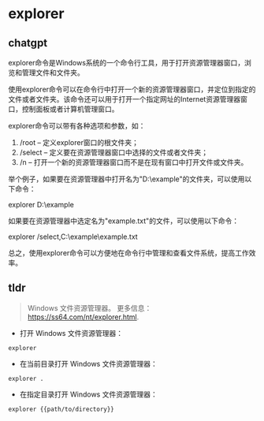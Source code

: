 # explorer 
## chatgpt 
explorer命令是Windows系统的一个命令行工具，用于打开资源管理器窗口，浏览和管理文件和文件夹。

使用explorer命令可以在命令行中打开一个新的资源管理器窗口，并定位到指定的文件或者文件夹。该命令还可以用于打开一个指定网址的Internet资源管理器窗口，控制面板或者计算机管理窗口。

explorer命令可以带有各种选项和参数，如：

1. /root – 定义explorer窗口的根文件夹；
2. /select – 定义要在资源管理器窗口中选择的文件或者文件夹；
3. /n – 打开一个新的资源管理器窗口而不是在现有窗口中打开文件或文件夹。

举个例子，如果要在资源管理器中打开名为"D:\example"的文件夹，可以使用以下命令：

explorer D:\example

如果要在资源管理器中选定名为"example.txt"的文件，可以使用以下命令：

explorer /select,C:\example\example.txt

总之，使用explorer命令可以方便地在命令行中管理和查看文件系统，提高工作效率。 

## tldr 
 
> Windows 文件资源管理器。
> 更多信息：<https://ss64.com/nt/explorer.html>.

- 打开 Windows 文件资源管理器：

`explorer`

- 在当前目录打开 Windows 文件资源管理器：

`explorer .`

- 在指定目录打开 Windows 文件资源管理器：

`explorer {{path/to/directory}}`
